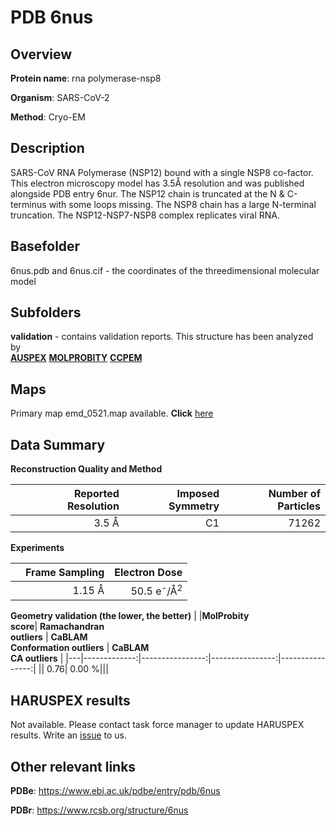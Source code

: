 # PDB 6nus

## Overview

**Protein name**: rna polymerase-nsp8

**Organism**: SARS-CoV-2

**Method**: Cryo-EM

## Description

SARS-CoV RNA Polymerase (NSP12) bound with a single NSP8 co-factor. This electron microscopy model has 3.5Å resolution and was published alongside PDB entry 6nur. The NSP12 chain is truncated at the N & C-terminus with some loops missing. The NSP8 chain has a large N-terminal truncation. The NSP12-NSP7-NSP8 complex replicates viral RNA.

## Basefolder

6nus.pdb and 6nus.cif - the coordinates of the threedimensional molecular model

## Subfolders





**validation** - contains validation reports. This structure has been analyzed by <br>[**AUSPEX**](https://github.com/thorn-lab/coronavirus_structural_task_force/tree/master/pdb/rna_polymerase-nsp8/SARS-CoV-2/6nus/validation/auspex)  [**MOLPROBITY**](https://github.com/thorn-lab/coronavirus_structural_task_force/tree/master/pdb/rna_polymerase-nsp8/SARS-CoV-2/6nus/validation/molprobity)   [**CCPEM**](https://github.com/thorn-lab/coronavirus_structural_task_force/tree/master/pdb/rna_polymerase-nsp8/SARS-CoV-2/6nus/validation/ccpem-validation) 



## Maps

Primary map emd_0521.map available. **Click** [here](http://ftp.wwpdb.org/pub/emdb/structures/EMD-0521/map/) 

## Data Summary
**Reconstruction Quality and Method**

|   | Reported Resolution | Imposed Symmetry | Number of Particles |
|---|-------------:|----------------:|--------------:|
|   |3.5 Å|C1|71262|

**Experiments**

|   | Frame Sampling | Electron Dose |
|---|-------------:|----------------:|
|   |1.15 Å|50.5 e<sup>-</sup>/Å<sup>2</sup>|

**Geometry validation (the lower, the better)**
|   |**MolProbity<br>score**| **Ramachandran<br>outliers** | **CaBLAM<br>Conformation outliers** | **CaBLAM<br>CA outliers** |
|---|-------------:|----------------:|----------------:|----------------:|
||  0.76|  0.00 %|||

## HARUSPEX results

Not available. Please contact task force manager to update HARUSPEX results. Write an [issue](https://github.com/thorn-lab/coronavirus_structural_task_force/issues) to us.

## Other relevant links 
**PDBe**:  https://www.ebi.ac.uk/pdbe/entry/pdb/6nus
 
**PDBr**: https://www.rcsb.org/structure/6nus 
